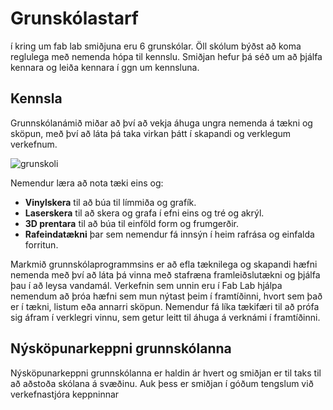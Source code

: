 # Grunskólastarf

í kring um fab lab smiðjuna eru 6 grunskólar. Öll skólum býðst að koma reglulega með nemenda hópa til kennslu.
Smiðjan hefur þá séð um að þjálfa kennara og leiða kennara í ggn um kennsluna.


## Kennsla

Grunnskólanámið miðar að því að vekja áhuga ungra nemenda á tækni og sköpun, með því að láta þá taka virkan þátt í skapandi og verklegum verkefnum.

![grunskoli](https://scontent-lhr6-2.xx.fbcdn.net/v/t1.6435-9/132651047_3990424784379669_1492732421349866790_n.jpg?_nc_cat=100&ccb=1-7&_nc_sid=13d280&_nc_ohc=dMwEii9jnk0Q7kNvgGdJ1XZ&_nc_ht=scontent-lhr6-2.xx&_nc_gid=ANeN2h79z2jGG04acYwnbVV&oh=00_AYD18FkMoAkS_K5264Qyd-ts0rJiRX46SMvfTh7AJjoG5A&oe=6724BDD7)

Nemendur læra að nota tæki eins og:

- **Vinylskera** til að búa til límmiða og grafík.
- **Laserskera** til að skera og grafa í efni eins og tré og akrýl.
- **3D prentara** til að búa til einföld form og frumgerðir.
- **Rafeindatækni** þar sem nemendur fá innsýn í heim rafrása og einfalda forritun.
  
Markmið grunnskólaprogrammsins er að efla tæknilega og skapandi hæfni nemenda með því að láta þá vinna með stafræna framleiðslutækni og þjálfa þau í að leysa vandamál. Verkefnin sem unnin eru í Fab Lab hjálpa nemendum að þróa hæfni sem mun nýtast þeim í framtíðinni, hvort sem það er í tækni, listum eða annarri sköpun. Nemendur fá líka tækifæri til að prófa sig áfram í verklegri vinnu, sem getur leitt til áhuga á verknámi í framtíðinni.


## Nýsköpunarkeppni grunnskólanna

Nýsköpunarkeppni grunnskólanna er
haldin ár hvert og smiðjan er til taks til
að aðstoða skólana á svæðinu. Auk þess
er smiðjan í góðum tengslum við
verkefnastjóra keppninnar